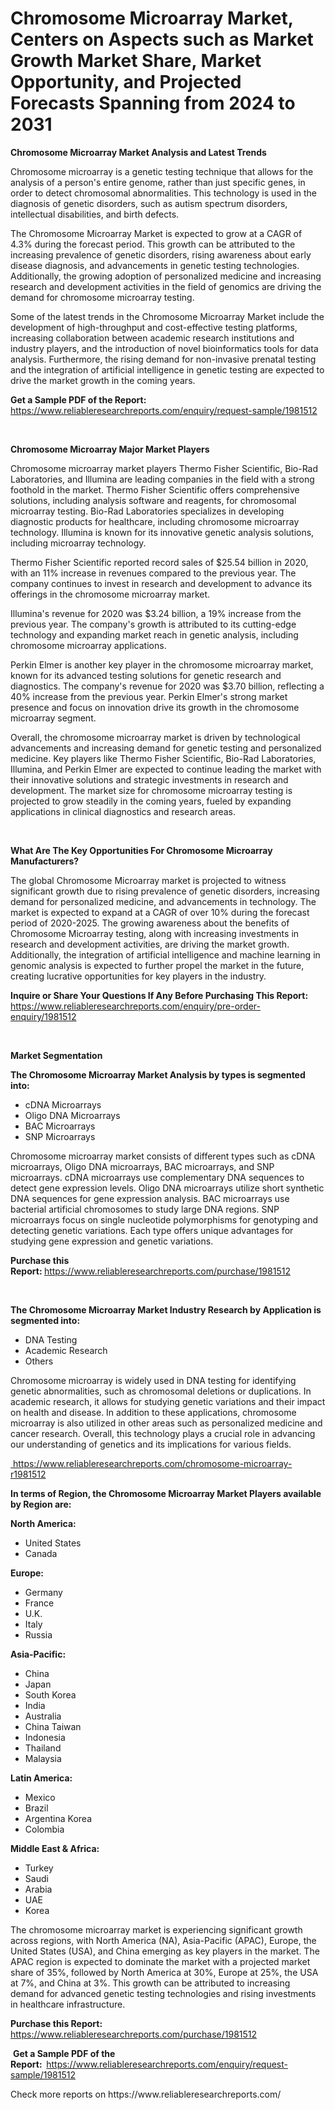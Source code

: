 <p><h1>Chromosome Microarray Market, Centers on Aspects such as Market Growth Market Share, Market Opportunity, and Projected Forecasts Spanning from 2024 to 2031</h1></p><p><strong>Chromosome Microarray Market Analysis and Latest Trends</strong></p>
<p><p>Chromosome microarray is a genetic testing technique that allows for the analysis of a person's entire genome, rather than just specific genes, in order to detect chromosomal abnormalities. This technology is used in the diagnosis of genetic disorders, such as autism spectrum disorders, intellectual disabilities, and birth defects.</p><p>The Chromosome Microarray Market is expected to grow at a CAGR of 4.3% during the forecast period. This growth can be attributed to the increasing prevalence of genetic disorders, rising awareness about early disease diagnosis, and advancements in genetic testing technologies. Additionally, the growing adoption of personalized medicine and increasing research and development activities in the field of genomics are driving the demand for chromosome microarray testing.</p><p>Some of the latest trends in the Chromosome Microarray Market include the development of high-throughput and cost-effective testing platforms, increasing collaboration between academic research institutions and industry players, and the introduction of novel bioinformatics tools for data analysis. Furthermore, the rising demand for non-invasive prenatal testing and the integration of artificial intelligence in genetic testing are expected to drive the market growth in the coming years.</p></p>
<p><strong>Get a Sample PDF of the Report:&nbsp;</strong> <a href="https://www.reliableresearchreports.com/enquiry/request-sample/1981512">https://www.reliableresearchreports.com/enquiry/request-sample/1981512</a></p>
<p>&nbsp;</p>
<p><strong>Chromosome Microarray Major Market Players</strong></p>
<p><p>Chromosome microarray market players Thermo Fisher Scientific, Bio-Rad Laboratories, and Illumina are leading companies in the field with a strong foothold in the market. Thermo Fisher Scientific offers comprehensive solutions, including analysis software and reagents, for chromosomal microarray testing. Bio-Rad Laboratories specializes in developing diagnostic products for healthcare, including chromosome microarray technology. Illumina is known for its innovative genetic analysis solutions, including microarray technology.</p><p>Thermo Fisher Scientific reported record sales of $25.54 billion in 2020, with an 11% increase in revenues compared to the previous year. The company continues to invest in research and development to advance its offerings in the chromosome microarray market.</p><p>Illumina's revenue for 2020 was $3.24 billion, a 19% increase from the previous year. The company's growth is attributed to its cutting-edge technology and expanding market reach in genetic analysis, including chromosome microarray applications.</p><p>Perkin Elmer is another key player in the chromosome microarray market, known for its advanced testing solutions for genetic research and diagnostics. The company's revenue for 2020 was $3.70 billion, reflecting a 40% increase from the previous year. Perkin Elmer's strong market presence and focus on innovation drive its growth in the chromosome microarray segment.</p><p>Overall, the chromosome microarray market is driven by technological advancements and increasing demand for genetic testing and personalized medicine. Key players like Thermo Fisher Scientific, Bio-Rad Laboratories, Illumina, and Perkin Elmer are expected to continue leading the market with their innovative solutions and strategic investments in research and development. The market size for chromosome microarray testing is projected to grow steadily in the coming years, fueled by expanding applications in clinical diagnostics and research areas.</p></p>
<p>&nbsp;</p>
<p><strong>What Are The Key Opportunities For Chromosome Microarray Manufacturers?</strong></p>
<p><p>The global Chromosome Microarray market is projected to witness significant growth due to rising prevalence of genetic disorders, increasing demand for personalized medicine, and advancements in technology. The market is expected to expand at a CAGR of over 10% during the forecast period of 2020-2025. The growing awareness about the benefits of Chromosome Microarray testing, along with increasing investments in research and development activities, are driving the market growth. Additionally, the integration of artificial intelligence and machine learning in genomic analysis is expected to further propel the market in the future, creating lucrative opportunities for key players in the industry.</p></p>
<p><strong>Inquire or Share Your Questions If Any Before Purchasing This Report:</strong> <a href="https://www.reliableresearchreports.com/enquiry/pre-order-enquiry/1981512">https://www.reliableresearchreports.com/enquiry/pre-order-enquiry/1981512</a></p>
<p>&nbsp;</p>
<p><strong>Market Segmentation</strong></p>
<p><strong>The Chromosome Microarray Market Analysis by types is segmented into:</strong></p>
<p><ul><li>cDNA Microarrays</li><li>Oligo DNA Microarrays</li><li>BAC Microarrays</li><li>SNP Microarrays</li></ul></p>
<p><p>Chromosome microarray market consists of different types such as cDNA microarrays, Oligo DNA microarrays, BAC microarrays, and SNP microarrays. cDNA microarrays use complementary DNA sequences to detect gene expression levels. Oligo DNA microarrays utilize short synthetic DNA sequences for gene expression analysis. BAC microarrays use bacterial artificial chromosomes to study large DNA regions. SNP microarrays focus on single nucleotide polymorphisms for genotyping and detecting genetic variations. Each type offers unique advantages for studying gene expression and genetic variations.</p></p>
<p><strong>Purchase this Report:&nbsp;</strong><a href="https://www.reliableresearchreports.com/purchase/1981512">https://www.reliableresearchreports.com/purchase/1981512</a></p>
<p>&nbsp;</p>
<p><strong>The Chromosome Microarray Market Industry Research by Application is segmented into:</strong></p>
<p><ul><li>DNA Testing</li><li>Academic Research</li><li>Others</li></ul></p>
<p><p>Chromosome microarray is widely used in DNA testing for identifying genetic abnormalities, such as chromosomal deletions or duplications. In academic research, it allows for studying genetic variations and their impact on health and disease. In addition to these applications, chromosome microarray is also utilized in other areas such as personalized medicine and cancer research. Overall, this technology plays a crucial role in advancing our understanding of genetics and its implications for various fields.</p></p>
<p><a href="https://www.reliableresearchreports.com/chromosome-microarray-r1981512">&nbsp;https://www.reliableresearchreports.com/chromosome-microarray-r1981512</a></p>
<p><strong>In terms of Region, the Chromosome Microarray Market Players available by Region are:</strong></p>
<p>
    <p> <strong> North America: </strong>
        <ul>
            <li>United States</li>
            <li>Canada</li>
        </ul>
        </p> 
    <p> <strong> Europe: </strong>
        <ul>
            <li>Germany</li>
            <li>France</li>
            <li>U.K.</li>
            <li>Italy</li>
            <li>Russia</li>
        </ul>
        </p> 
    <p> <strong> Asia-Pacific: </strong>
        <ul>
            <li>China</li>
            <li>Japan</li>
            <li>South Korea</li>
            <li>India</li>
            <li>Australia</li>
            <li>China Taiwan</li>
            <li>Indonesia</li>
            <li>Thailand</li>
            <li>Malaysia</li>
        </ul>
        </p> 
    <p> <strong> Latin America: </strong>
        <ul>
            <li>Mexico</li>
            <li>Brazil</li>
            <li>Argentina Korea</li>
            <li>Colombia</li>
        </ul>
        </p> 
    <p> <strong> Middle East & Africa: </strong>
        <ul>
            <li>Turkey</li>
            <li>Saudi</li>
            <li>Arabia</li>
            <li>UAE</li>
            <li>Korea</li>
        </ul>
    </p>
    </p>
<p><p>The chromosome microarray market is experiencing significant growth across regions, with North America (NA), Asia-Pacific (APAC), Europe, the United States (USA), and China emerging as key players in the market. The APAC region is expected to dominate the market with a projected market share of 35%, followed by North America at 30%, Europe at 25%, the USA at 7%, and China at 3%. This growth can be attributed to increasing demand for advanced genetic testing technologies and rising investments in healthcare infrastructure.</p></p>
<p><strong>Purchase this Report: </strong><a href="https://www.reliableresearchreports.com/purchase/1981512">https://www.reliableresearchreports.com/purchase/1981512</a></p>
<p>&nbsp;<strong>Get a Sample PDF of the Report:&nbsp;&nbsp;</strong><a href="https://www.reliableresearchreports.com/enquiry/request-sample/1981512">https://www.reliableresearchreports.com/enquiry/request-sample/1981512</a></p>
<p><strong></strong></p>
<p>Check more reports on https://www.reliableresearchreports.com/</p>